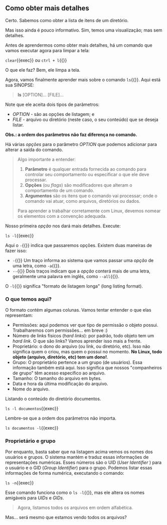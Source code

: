 ## Como obter mais detalhes

Certo. Sabemos como obter a lista de itens de um diretório.

Mas isso ainda é pouco informativo. Sim, temos uma visualização; mas sem detalhes.

Antes de aprendermos como obter mais detalhes, há um comando que vamos executar agora para limpar a tela:

`clear`{{exec}} ou `ctrl + l`{{}}

O que ele faz? Bem, ele limpa a tela.

Agora, vamos finalmente aprender mais sobre o comando `ls`{{}}. Aqui está sua SINOPSE:

> **ls** [OPTION]... [FILE]...

Note que ele aceita dois tipos de parâmetros:

- _OPTION_ - são as opções de listagem; e
- _FILE_ - arquivo ou diretório (neste caso, o seu conteúdo) que se deseja listar.

**Obs.: a ordem dos parâmetros não faz diferença no comando.**

Há várias _opções_ para o parâmetro _OPTION_ que podemos adicionar para alterar a saída do comando.

> Algo importante a entender: 
> 1. **Parâmetro** é qualquer entrada fornecida ao comando para controlar seu comportamento ou especificar o que ele deve processar.
> 2. **Opções** (ou _flags_) são modificadores que alteram o comportamento de um comando.
> 3. **Argumentos** são os itens que o comando vai processar; onde o comando vai atuar, como arquivos, diretórios ou dados.
>
> Para aprender a trabalhar corretamente com Linux, devemos nomear os elementos com a convenção adequada.

Nosso primeira _opção_ nos dará mais detalhes. Execute:

`ls -l`{{exec}}

Aqui o `-`{{}} indica que passaremos opções. Existem duas maneiras de fazer isso:

- `-`{{}} Um traço informa ao sistema que vamos passar uma _opção_ de uma letra, como `-a`{{}}.
- `--`{{}} Dois traços indicam que a _opção_ conterá mais de uma letra, geralmente uma palavra em inglês, como `--all`{{}}.

O `-l`{{}} significa "formato de listagem longa" (long listing format).

### O que temos aqui?

O formato contém algumas colunas. Vamos tentar entender o que elas representam:

- Permissões: aqui podemos ver que tipo de permissão o objeto possui. Trabalharemos com permissões... em breve :)
- Número de links físicos (_hard links_): por padrão, todo objeto tem um _hard link_. O que são links? Vamos aprender isso mais a frente.
- Proprietário: o dono do arquivo (ou link, ou diretório, etc). Isso não significa quem o criou, mas quem o possui no momento. **No Linux, todo objeto (arquivo, diretório, etc) tem um dono!**.
- Grupo: O proprietário pertence a um grupo (de usuários). Essa informação também está aqui. Isso significa que nossos "companheiros de grupo" têm acesso específico ao arquivo.
- Tamanho: O tamanho do arquivo em bytes.
- Data e hora da última modificação do arquivo.
- Nome do arquivo.

Listando o conteúdo do diretório documentos.

`ls -l documentos`{{exec}}

Lembre-se que a ordem dos parâmetros não importa.

`ls documentos -l`{{exec}}

### Proprietário e grupo
Por enquanto, basta saber que na listagem acima vemos os nomes dos usuários e grupos. O sistema mantém e traduz essas informações de representações numéricas. Esses números são o UID (_User Identifier_ ) para o usuário e o GID (_Group Identifier_) para o grupo. Podemos listar essas informações de forma numérica, executando o comando:

`ls -n`{{exec}}

Esse comando funciona como o `ls -l`{{}}, mas ele altera os nomes amigáveis para _UIDs_ e _GIDs_.

> Agora, listamos todos os arquivos em ordem alfabética.

 Mas... será mesmo que estamos vendo todos os arquivos?
